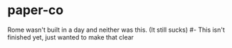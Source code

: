 # paper-co
Rome wasn't built in a day and neither was this. (It still sucks)
#- This isn't finished yet, just wanted to make that clear

